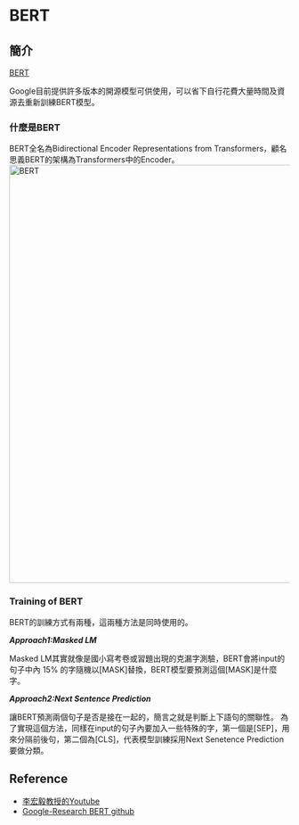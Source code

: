 # BERT
## 簡介
[BERT](https://github.com/google-research/bert)

Google目前提供許多版本的開源模型可供使用，可以省下自行花費大量時間及資源去重新訓練BERT模型。
### 什麼是BERT
BERT全名為Bidirectional Encoder Representations from Transformers，顧名思義BERT的架構為Transformers中的Encoder。
<img src="https://i.imgur.com/ZYBeNQF.png" alt="BERT" width="750"/>

### Training of BERT
BERT的訓練方式有兩種，這兩種方法是同時使用的。

***Approach1:Masked LM***

Masked LM其實就像是國小寫考卷或習題出現的克漏字測驗，BERT會將input的句子中內 15% 的字隨機以[MASK]替換，BERT模型要預測這個[MASK]是什麼字。


***Approach2:Next Sentence Prediction***

讓BERT預測兩個句子是否是接在一起的，簡言之就是判斷上下語句的關聯性。 
為了實現這個方法，同樣在input的句子內要加入一些特殊的字，第一個是[SEP]，用來分隔前後句，第二個為[CLS]，代表模型訓練採用Next Senetence Prediction要做分類。



## Reference
* [李宏毅教授的Youtube](https://www.youtube.com/c/HungyiLeeNTU/videos)
* [Google-Research BERT github](https://github.com/google-research/bert)
